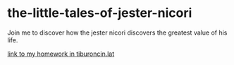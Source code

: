 # the-little-tales-of-jester-nicori
Join me to discover how the jester nicori discovers the greatest value of his life.


[link to my homework in tiburoncin.lat](https://tiburoncin.lat/22473/the-little-tales-of-jester-nicori/html/index.html)
